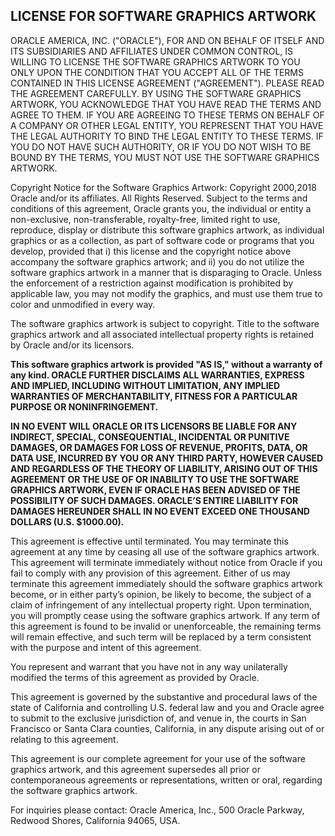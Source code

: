 
## LICENSE FOR SOFTWARE GRAPHICS ARTWORK ##

ORACLE AMERICA, INC. ("ORACLE"), FOR AND ON BEHALF OF ITSELF AND ITS 
SUBSIDIARIES AND AFFILIATES UNDER COMMON CONTROL, IS WILLING TO LICENSE 
THE SOFTWARE GRAPHICS ARTWORK TO YOU ONLY UPON THE CONDITION THAT YOU 
ACCEPT ALL OF THE TERMS CONTAINED IN THIS LICENSE AGREEMENT 
("AGREEMENT"). PLEASE READ THE AGREEMENT CAREFULLY. BY USING THE 
SOFTWARE GRAPHICS ARTWORK, YOU ACKNOWLEDGE THAT YOU HAVE READ THE TERMS 
AND AGREE TO THEM. IF YOU ARE AGREEING TO THESE TERMS ON BEHALF OF A 
COMPANY OR OTHER LEGAL ENTITY, YOU REPRESENT THAT YOU HAVE THE LEGAL 
AUTHORITY TO BIND THE LEGAL ENTITY TO THESE TERMS. IF YOU DO NOT HAVE 
SUCH AUTHORITY, OR IF YOU DO NOT WISH TO BE BOUND BY THE TERMS, YOU MUST 
NOT USE THE SOFTWARE GRAPHICS ARTWORK. 

Copyright Notice for the Software Graphics Artwork: Copyright 2000,2018 
Oracle and/or its affiliates. All Rights Reserved. Subject to the terms 
and conditions of this agreement, Oracle grants you, the individual or 
entity a non-exclusive, non-transferable, royalty-free, limited right to 
use, reproduce, display or distribute this software graphics artwork, as 
individual graphics or as a collection, as part of software code or 
programs that you develop, provided that i) this license and the 
copyright notice above accompany the software graphics artwork; and ii) 
you do not utilize the software graphics artwork in a manner that is 
disparaging to Oracle. Unless the enforcement of a restriction against 
modification is prohibited by applicable law, you may not modify the 
graphics, and must use them true to color and unmodified in every way. 
 
The software graphics artwork is subject to copyright. Title to the 
software graphics artwork and all associated intellectual property 
rights is retained by Oracle and/or its licensors. 

**This software graphics artwork is provided "AS IS," without a warranty 
of any kind. ORACLE FURTHER DISCLAIMS ALL WARRANTIES, EXPRESS AND 
IMPLIED, INCLUDING WITHOUT LIMITATION, ANY IMPLIED WARRANTIES OF 
MERCHANTABILITY, FITNESS FOR A PARTICULAR PURPOSE OR NONINFRINGEMENT.**

**IN NO EVENT WILL ORACLE OR ITS LICENSORS BE LIABLE FOR ANY INDIRECT, 
SPECIAL, CONSEQUENTIAL, INCIDENTAL OR PUNITIVE DAMAGES, OR DAMAGES FOR 
LOSS OF REVENUE, PROFITS, DATA, OR DATA USE, INCURRED BY YOU OR ANY 
THIRD PARTY, HOWEVER CAUSED AND REGARDLESS OF THE THEORY OF LIABILITY, 
ARISING OUT OF THIS AGREEMENT OR THE USE OF OR INABILITY TO USE THE 
SOFTWARE GRAPHICS ARTWORK, EVEN IF ORACLE HAS BEEN ADVISED OF THE 
POSSIBILITY OF SUCH DAMAGES. ORACLE’S ENTIRE LIABILITY FOR DAMAGES 
HEREUNDER SHALL IN NO EVENT EXCEED ONE THOUSAND DOLLARS (U.S. $1000.00).**

This agreement is effective until terminated. You may terminate this 
agreement at any time by ceasing all use of the software graphics 
artwork. This agreement will terminate immediately without notice from 
Oracle if you fail to comply with any provision of this agreement. 
Either of us may terminate this agreement immediately should the 
software graphics artwork become, or in either party’s opinion, be 
likely to become, the subject of a claim of infringement of any 
intellectual property right. Upon termination, you will promptly cease 
using the software graphics artwork. If any term of this agreement is 
found to be invalid or unenforceable, the remaining terms will remain 
effective, and such term will be replaced by a term consistent with the 
purpose and intent of this agreement. 

You represent and warrant that you have not in any way unilaterally 
modified the terms of this agreement as provided by Oracle. 

This agreement is governed by the substantive and procedural laws of the 
state of California and controlling U.S. federal law and you and Oracle 
agree to submit to the exclusive jurisdiction of, and venue in, the 
courts in San Francisco or Santa Clara counties, California, in any 
dispute arising out of or relating to this agreement. 

This agreement is our complete agreement for your use of the software 
graphics artwork, and this agreement supersedes all prior or 
contemporaneous agreements or representations, written or oral, 
regarding the software graphics artwork. 

For inquiries please contact: Oracle America, Inc., 500 Oracle Parkway, 
Redwood Shores, California 94065, USA. 

